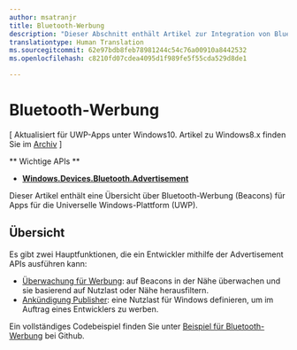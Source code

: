 ```yaml
---
author: msatranjr
title: Bluetooth-Werbung
description: "Dieser Abschnitt enthält Artikel zur Integration von Bluetooth Low Energie-Ankündigungen (LE-Ankündigungen) in Apps für die Universelle Windows-Plattform (UWP) mithilfe der AdvertisementWatcher and AdvertisementPublisher APIs."
translationtype: Human Translation
ms.sourcegitcommit: 62e97bdb8feb78981244c54c76a00910a8442532
ms.openlocfilehash: c8210fd07cdea4095d1f989fe5f55cda529d8de1

---
```


# Bluetooth-Werbung

\[ Aktualisiert für UWP-Apps unter Windows10. Artikel zu Windows8.x finden Sie im [Archiv](http://go.microsoft.com/fwlink/p/?linkid=619132) \]

** Wichtige APIs ** 

-   [**Windows.Devices.Bluetooth.Advertisement**](https://msdn.microsoft.com/library/windows/apps/windows.devices.bluetooth.advertisement.aspx)

Dieser Artikel enthält eine Übersicht über Bluetooth-Werbung (Beacons) für Apps für die Universelle Windows-Plattform (UWP).  

## Übersicht

Es gibt zwei Hauptfunktionen, die ein Entwickler mithilfe der Advertisement APIs ausführen kann:

-   [Überwachung für Werbung](https://msdn.microsoft.com/library/windows/apps/windows.devices.bluetooth.advertisement.bluetoothleadvertisementwatcher.aspx): auf Beacons in der Nähe überwachen und sie basierend auf Nutzlast oder Nähe herausfiltern.  
-   [Ankündigung Publisher](https://msdn.microsoft.com/library/windows/apps/windows.devices.bluetooth.advertisement.bluetoothleadvertisementpublisher.aspx): eine Nutzlast für Windows definieren, um im Auftrag eines Entwicklers zu werben.  

Ein vollständiges Codebeispiel finden Sie unter [Beispiel für Bluetooth-Werbung](http://go.microsoft.com/fwlink/p/?LinkId=619990) bei Github.



<!--HONumber=Aug16_HO3-->


